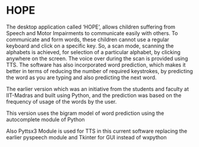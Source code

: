 # HOPE

The desktop application called ‘HOPE’, allows children suffering from Speech and Motor Impairments to communicate easily with others.  To communicate and form words, these children cannot use a regular keyboard and click on a specific key. So, a scan mode, scanning the alphabets is achieved, for selection of a particular alphabet, by clicking anywhere on the screen. The voice over during the scan is provided using TTS. The software has also incorporated word prediction, which makes it better in terms of reducing the number of required keystrokes, by predicting the word as you are typing and also predicting the next word.

The earlier version which was an initiative from the students and faculty at IIT-Madras and built using Python, and the prediction was based on the frequency of usage of the words by the user.

This version uses the bigram model of word prediction using the autocomplete module of Python

Also Pyttsx3 Module is used for TTS in this current software replacing the earlier pyspeech module and Tkinter for GUI instead of wxpython
